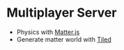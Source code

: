 # Multiplayer Server

+ Physics with [Matter.js](https://brm.io/matter-js/)
+ Generate matter world with [Tiled](https://www.mapeditor.org/)